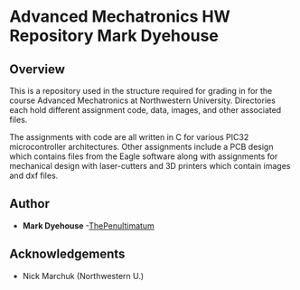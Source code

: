 # Advanced Mechatronics HW Repository Mark Dyehouse

## Overview
This is a repository used in the structure required for grading in for the course Advanced Mechatronics at Northwestern University. Directories each hold different assignment code, data, images, and other associated files.

The assignments with code are all written in C for various PIC32 microcontroller architectures. Other assignments include a PCB design which contains files from the Eagle software along with assignments for mechanical design with laser-cutters and 3D printers which contain images and dxf files.

## Author

* **Mark Dyehouse** -[ThePenultimatum](https://github.com/ThePenultimatum)

## Acknowledgements

* Nick Marchuk (Northwestern U.)
